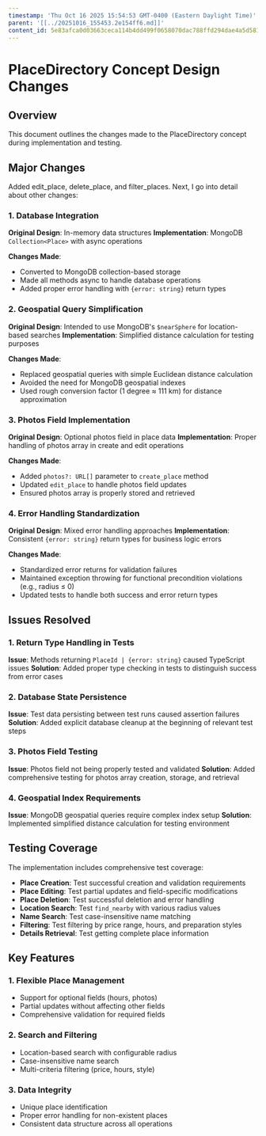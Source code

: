 ```yaml
---
timestamp: 'Thu Oct 16 2025 15:54:53 GMT-0400 (Eastern Daylight Time)'
parent: '[[../20251016_155453.2e154ff6.md]]'
content_id: 5e83afca0d03663ceca114b4dd499f0658070dac788ffd294dae4a5d581e0f6a
---
```


# PlaceDirectory Concept Design Changes

## Overview

This document outlines the changes made to the PlaceDirectory concept during implementation and testing.

## Major Changes

Added edit\_place, delete\_place, and filter\_places. Next, I go into detail about other changes:

### 1. Database Integration

**Original Design**: In-memory data structures
**Implementation**: MongoDB `Collection<Place>` with async operations

**Changes Made**:

* Converted to MongoDB collection-based storage
* Made all methods async to handle database operations
* Added proper error handling with `{error: string}` return types

### 2. Geospatial Query Simplification

**Original Design**: Intended to use MongoDB's `$nearSphere` for location-based searches
**Implementation**: Simplified distance calculation for testing purposes

**Changes Made**:

* Replaced geospatial queries with simple Euclidean distance calculation
* Avoided the need for MongoDB geospatial indexes
* Used rough conversion factor (1 degree ≈ 111 km) for distance approximation

### 3. Photos Field Implementation

**Original Design**: Optional photos field in place data
**Implementation**: Proper handling of photos array in create and edit operations

**Changes Made**:

* Added `photos?: URL[]` parameter to `create_place` method
* Updated `edit_place` to handle photos field updates
* Ensured photos array is properly stored and retrieved

### 4. Error Handling Standardization

**Original Design**: Mixed error handling approaches
**Implementation**: Consistent `{error: string}` return types for business logic errors

**Changes Made**:

* Standardized error returns for validation failures
* Maintained exception throwing for functional precondition violations (e.g., radius ≤ 0)
* Updated tests to handle both success and error return types

## Issues Resolved

### 1. Return Type Handling in Tests

**Issue**: Methods returning `PlaceId | {error: string}` caused TypeScript issues
**Solution**: Added proper type checking in tests to distinguish success from error cases

### 2. Database State Persistence

**Issue**: Test data persisting between test runs caused assertion failures
**Solution**: Added explicit database cleanup at the beginning of relevant test steps

### 3. Photos Field Testing

**Issue**: Photos field not being properly tested and validated
**Solution**: Added comprehensive testing for photos array creation, storage, and retrieval

### 4. Geospatial Index Requirements

**Issue**: MongoDB geospatial queries require complex index setup
**Solution**: Implemented simplified distance calculation for testing environment

## Testing Coverage

The implementation includes comprehensive test coverage:

* **Place Creation**: Test successful creation and validation requirements
* **Place Editing**: Test partial updates and field-specific modifications
* **Place Deletion**: Test successful deletion and error handling
* **Location Search**: Test `find_nearby` with various radius values
* **Name Search**: Test case-insensitive name matching
* **Filtering**: Test filtering by price range, hours, and preparation styles
* **Details Retrieval**: Test getting complete place information

## Key Features

### 1. Flexible Place Management

* Support for optional fields (hours, photos)
* Partial updates without affecting other fields
* Comprehensive validation for required fields

### 2. Search and Filtering

* Location-based search with configurable radius
* Case-insensitive name search
* Multi-criteria filtering (price, hours, style)

### 3. Data Integrity

* Unique place identification
* Proper error handling for non-existent places
* Consistent data structure across all operations
